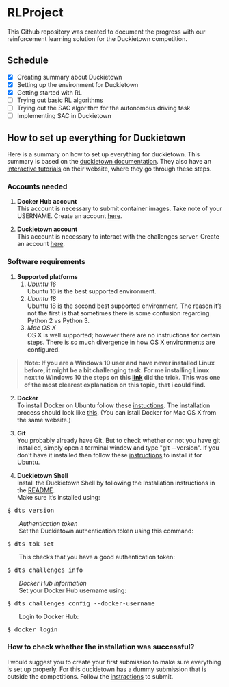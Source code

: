 # RLProject
This Github repository was created to document the progress with our reinforcement learning solution for the Duckietown competition.
## Schedule
- [x] Creating summary about Duckietown
- [x] Setting up the environment for Duckietown
- [x] Getting started with RL
- [ ] Trying out basic RL algorithms 
- [ ] Trying out the SAC algorithm for the autonomous driving task
- [ ] Implementing SAC in Duckietown
## How to set up everything for Duckietown
Here is a summary on how to set up everything for duckietown. This summary is based on the [duckietown documentation](https://docs.duckietown.org/DT19/AIDO/out/manual.html). They also have an [interactive tutorials](https://www.duckietown.org/research/ai-driving-olympics/get-started) on their website, where they go through these steps.

### Accounts needed
1. **Docker Hub account**\
This account is necessary to submit container images. Take note of your USERNAME.
Create an account [here](https://hub.docker.com/).

2. **Duckietown account**\
This account is necessary to interact with the challenges server.
Create an account [here](https://www.duckietown.org/research/ai-driving-olympics/ai-do-register).

### Software requirements
1. **Supported platforms**
    1. *Ubuntu 16*\
Ubuntu 16 is the best supported environment.
    2. *Ubuntu 18*\
Ubuntu 18 is the second best supported environment.
The reason it’s not the first is that sometimes there is some confusion regarding Python 2 vs Python 3.
    3. *Mac OS X*\
OS X is well supported; however there are no instructions for certain steps. There is so much divergence in how OS X environments are configured.

> **Note: If you are a Windows 10 user and have never installed Linux before, it might be a bit challenging task. For me installing Linux next to Windows 10 the steps on this [link](https://askubuntu.com/questions/726972/dual-boot-windows-10-and-linux-ubuntu-on-separate-hard-drives
) did the trick. This was one of the most clearest explanation on this topic, that i could find.**


2. **Docker**\
To install Docker on Ubuntu follow these [instuctions](https://docs.docker.com/install/linux/docker-ce/ubuntu/). The installation process should look like [this](https://www.youtube.com/watch?v=i3BxQlNEhuk). (You can istall Docker for Mac OS X from the same website.)

3. **Git**\
You probably already have Git. But to check whether or not you have git installed, simply open a terminal window and type "git --version". If you don't have it installed then follow these [instructions](https://www.liquidweb.com/kb/install-git-ubuntu-16-04-lts/) to install it for Ubuntu.

4. **Duckietown Shell**\
Install the Duckietown Shell by following the Installation instructions in the [README](https://github.com/duckietown/duckietown-shell).\
Make sure it’s installed using:

<pre>
$ dts version
</pre>

&nbsp;&nbsp;&nbsp;&nbsp;&nbsp;&nbsp;&nbsp;*Authentication token*\
&nbsp;&nbsp;&nbsp;&nbsp;&nbsp;&nbsp;&nbsp;Set the Duckietown authentication token using this command:
<pre>
$ dts tok set
</pre>
&nbsp;&nbsp;&nbsp;&nbsp;&nbsp;&nbsp;&nbsp;This checks that you have a good authentication token:
<pre>
$ dts challenges info
</pre>

&nbsp;&nbsp;&nbsp;&nbsp;&nbsp;&nbsp;&nbsp;*Docker Hub information*\
&nbsp;&nbsp;&nbsp;&nbsp;&nbsp;&nbsp;&nbsp;Set your Docker Hub username using:
<pre>
$ dts challenges config --docker-username <USERNAME>
</pre>
&nbsp;&nbsp;&nbsp;&nbsp;&nbsp;&nbsp;&nbsp;Login to Docker Hub:
<pre>
$ docker login
</pre>

### How to check whether the installation was successful?
I would suggest you to create your first submission to make sure everything is set up properly. For this duckietown has a dummy submission that is outside the competitions. Follow the [instractions](https://docs.duckietown.org/DT19/AIDO/out/cm_first.html) to submit.
